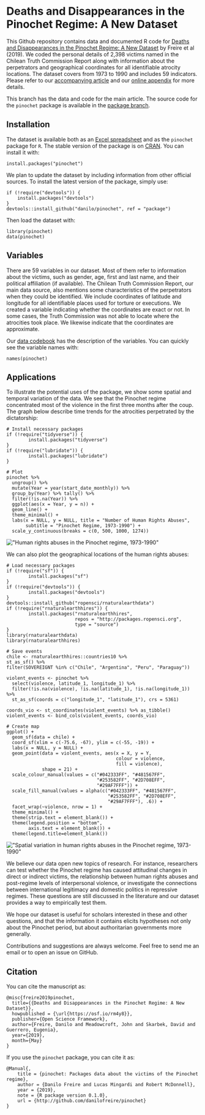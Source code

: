 # Deaths and Disappearances in the Pinochet Regime: A New Dataset

This Github repository contains data and documented R code for [Deaths and Disappearances in the Pinochet Regime: A New Dataset](https://osf.io/rm4y8) by Freire et al (2019). We coded the personal details of 2,398 victims named in the Chilean Truth Commission Report along with information about the perpetrators and geographical coordinates for all identifiable atrocity locations. The dataset covers from 1973 to 1990 and includes 59 indicators. Please refer to our [accompanying article](https://osf.io/rm4y8) and our [online appendix](http://github.com/danilofreire/pinochet/manuscript/online-appendix/online-appendix.pdf) for more details.

This branch has the data and code for the main article. The source code for the `pinochet` package is available in the [package branch](https://github.com/danilofreire/pinochet/tree/package).

## Installation

The dataset is available both as an [Excel spreadsheet](http://github.com/danilofreire/pinochet/data/pinochet.xlsx) and as the `pinochet` package for `R`. The stable version of the package is on [CRAN](https://cran.r-project.org/package=pinochet). You can install it with:

```
install.packages("pinochet")
```

We plan to update the dataset by including information from other official sources. To install the latest version of the package, simply use:

```
if (!require("devtools")) {
    install.packages("devtools")
}
devtools::install_github("danilo/pinochet", ref = "package")
```

Then load the dataset with:

```
library(pinochet)
data(pinochet)
```

## Variables

There are 59 variables in our dataset. Most of them refer to information about the victims, such as gender, age, first and last name, and their political affiliation (if available). The Chilean Truth Commission Report, our main data source, also mentions some characteristics of the perpetrators when they could be identified. We include coordinates of latitude and longitude for all identifiable places used for torture or executions. We created a variable indicating whether the coordinates are exact or not. In some cases, the Truth Commission was not able to locate where the atrocities took place. We likewise indicate that the coordinates are approximate. 

Our [data codebook](https://github.com/danilofreire/pinochet/manuscript/online-appendix.pdf) has the description of the variables. You can quickly see the variable names with: 

```
names(pinochet)
```

## Applications

To illustrate the potential uses of the package, we show some spatial and temporal variation of the data. We see that the Pinochet regime concentrated most of the violence in the first three months after the coup. The graph below describe time trends for the atrocities perpetrated by the dictatorship:

```
# Install necessary packages
if (!require("tidyverse")) {
        install.packages("tidyverse")
}
if (!require("lubridate")) {
        install.packages("lubridate")
}

# Plot
pinochet %>% 
  ungroup() %>% 
  mutate(Year = year(start_date_monthly)) %>%
  group_by(Year) %>% tally() %>% 
  filter(!is.na(Year)) %>% 
  ggplot(aes(x = Year, y = n)) +
  geom_line() +
  theme_minimal() +
  labs(x = NULL, y = NULL, title = "Number of Human Rights Abuses", 
       subtitle = "Pinochet Regime, 1973-1990") +
  scale_y_continuous(breaks = c(0, 500, 1000, 1274))
```

!["Human rights abuses in the Pinochet regime, 1973-1990"](https://github.com/danilofreire/pinochet/raw/master/figures/time-trend.png)

We can also plot the geographical locations of the human rights abuses: 

```
# Load necessary packages
if (!require("sf")) {
        install.packages("sf")
}
if (!require("devtools")) {
        install.packages("devtools")
}
devtools::install_github("ropensci/rnaturalearthdata")
if (!require("rnaturalearthhires")) {
        install.packages("rnaturalearthhires",
                         repos = "http://packages.ropensci.org",
                         type = "source")
}
library(rnaturalearthdata)
library(rnaturalearthhires)

# Save events
chile <- rnaturalearthhires::countries10 %>%
st_as_sf() %>%
filter(SOVEREIGNT %in% c("Chile", "Argentina", "Peru", "Paraguay"))

violent_events <- pinochet %>% 
  select(violence, latitude_1, longitude_1) %>%
  filter(!is.na(violence), !is.na(latitude_1), !is.na(longitude_1)) %>%
  st_as_sf(coords = c("longitude_1", "latitude_1"), crs = 5361) 

coords_vio <- st_coordinates(violent_events) %>% as_tibble()
violent_events <- bind_cols(violent_events, coords_vio)

# Create map
ggplot() +
  geom_sf(data = chile) +
  coord_sf(xlim = c(-75.6, -67), ylim = c(-55, -19)) +
  labs(x = NULL, y = NULL) +
  geom_point(data = violent_events, aes(x = X, y = Y,
                                        colour = violence,
                                        fill = violence),
             shape = 21) + 
  scale_colour_manual(values = c("#042333FF", "#481567FF",
                                 "#253582FF", "#2D708EFF",
                                 "#29AF7FFF")) +
  scale_fill_manual(values = alpha(c("#042333FF", "#481567FF",
                                     "#253582FF", "#2D708EFF",
                                     "#29AF7FFF"), .6)) +
  facet_wrap(~violence, nrow = 1) +
  theme_minimal() +
  theme(strip.text = element_blank()) +
  theme(legend.position = "bottom",
        axis.text = element_blank()) + 
  theme(legend.title=element_blank())
```

!["Spatial variation in human rights abuses in the Pinochet regime, 1973-1990"](https://github.com/danilofreire/pinochet/raw/master/figures/map.png)

We believe our data open new topics of research. For instance, researchers can test whether the Pinochet regime has caused attitudinal changes in direct or indirect victims, the relationship between human rights abuses and post-regime levels of interpersonal violence, or investigate the connections between international legitimacy and domestic politics in repressive regimes. These questions are still discussed in the literature and our dataset provides a way to empirically test them.

We hope our dataset is useful for scholars interested in these and other questions, and that the information it contains elicits hypotheses not only about the Pinochet period, but about authoritarian governments more generally. 

Contributions and suggestions are always welcome. Feel free to send me an email or to open an issue on GitHub.

## Citation

You can cite the manuscript as:

```
@misc{freire2019pinochet,
  title={{Deaths and Disappearances in the Pinochet Regime: A New Dataset}},
  howpublished = {\url{https://osf.io/rm4y8}},
  publisher={Open Science Framework},
  author={Freire, Danilo and Meadowcroft, John and Skarbek, David and Guerrero, Eugenia},
  year={2019},
  month={May}
}
```

If you use the `pinochet` package, you can cite it as:

```
@Manual{,
    title = {pinochet: Packages data about the victims of the Pinochet regime},
    author = {Danilo Freire and Lucas Mingardi and Robert McDonnell},
    year = {2019},
    note = {R package version 0.1.0},
    url = {http://github.com/danilofreire/pinochet}
}
```


